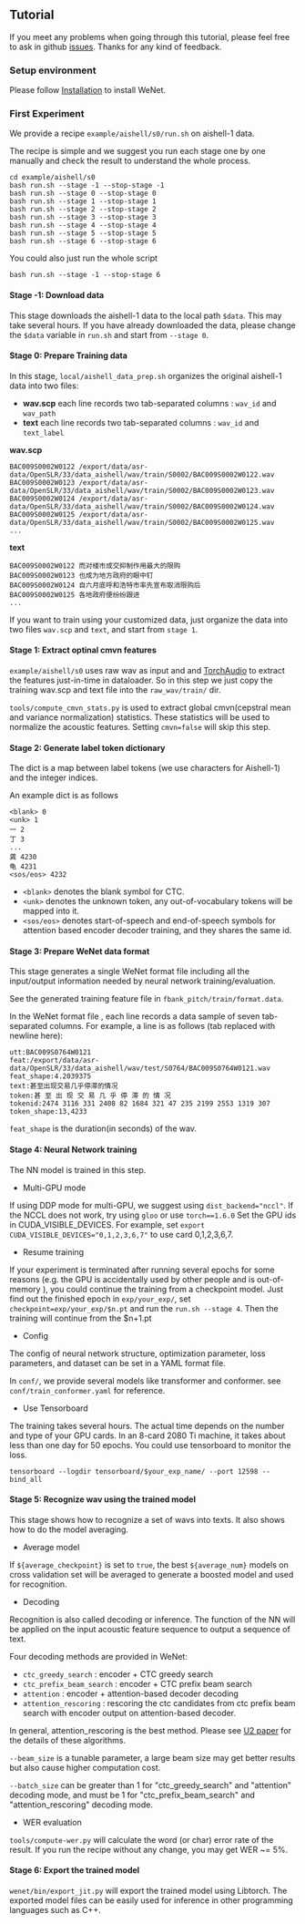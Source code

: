 ## Tutorial

If you meet any problems when going through this tutorial, please feel free to ask in github [issues](https://github.com/mobvoi/wenet/issues). Thanks for any kind of feedback.

### Setup environment

Please follow [Installation](https://github.com/wenet-e2e/wenet#installation) to install WeNet.

### First Experiment

We provide a recipe `example/aishell/s0/run.sh` on aishell-1 data.

The recipe is simple and we suggest you run each stage one by one manually and check the result to understand the whole process.

```
cd example/aishell/s0
bash run.sh --stage -1 --stop-stage -1
bash run.sh --stage 0 --stop-stage 0
bash run.sh --stage 1 --stop-stage 1
bash run.sh --stage 2 --stop-stage 2
bash run.sh --stage 3 --stop-stage 3
bash run.sh --stage 4 --stop-stage 4
bash run.sh --stage 5 --stop-stage 5
bash run.sh --stage 6 --stop-stage 6
```

You could also just run the whole script
```
bash run.sh --stage -1 --stop-stage 6
```


#### Stage -1: Download data

This stage downloads the aishell-1 data to the local path `$data`. This may take several hours. If you have already downloaded the data, please change the `$data` variable in `run.sh` and start from `--stage 0`.

#### Stage 0: Prepare Training data

In this stage, `local/aishell_data_prep.sh` organizes the original aishell-1 data into two files:
* **wav.scp** each line records two tab-separated columns : `wav_id` and `wav_path`
* **text**  each line records two tab-separated columns :  `wav_id` and `text_label`

**wav.scp**
```
BAC009S0002W0122 /export/data/asr-data/OpenSLR/33/data_aishell/wav/train/S0002/BAC009S0002W0122.wav
BAC009S0002W0123 /export/data/asr-data/OpenSLR/33/data_aishell/wav/train/S0002/BAC009S0002W0123.wav
BAC009S0002W0124 /export/data/asr-data/OpenSLR/33/data_aishell/wav/train/S0002/BAC009S0002W0124.wav
BAC009S0002W0125 /export/data/asr-data/OpenSLR/33/data_aishell/wav/train/S0002/BAC009S0002W0125.wav
...
```

**text**
```
BAC009S0002W0122 而对楼市成交抑制作用最大的限购
BAC009S0002W0123 也成为地方政府的眼中钉
BAC009S0002W0124 自六月底呼和浩特市率先宣布取消限购后
BAC009S0002W0125 各地政府便纷纷跟进
...
```

If you want to train using your customized data, just organize the data into two files `wav.scp` and `text`, and start from `stage 1`.


#### Stage 1: Extract optinal cmvn features

`example/aishell/s0` uses raw wav as input and and [TorchAudio](https://pytorch.org/audio/stable/index.html) to extract the features just-in-time in dataloader. So in this step we just copy the training wav.scp and text file into the `raw_wav/train/` dir.

`tools/compute_cmvn_stats.py` is used to extract global cmvn(cepstral mean and variance normalization) statistics. These statistics will be used to normalize the acoustic features. Setting `cmvn=false` will skip this step.

#### Stage 2: Generate label token dictionary

The dict is a map between label tokens (we use characters for Aishell-1) and
 the integer indices.

An example dict is as follows
```
<blank> 0
<unk> 1
一 2
丁 3
...
龚 4230
龟 4231
<sos/eos> 4232
```

* `<blank>` denotes the blank symbol for CTC.
* `<unk>` denotes the unknown token, any out-of-vocabulary tokens will be mapped into it.
* `<sos/eos>` denotes start-of-speech and end-of-speech symbols for attention based encoder decoder training, and they shares the same id.

#### Stage 3: Prepare WeNet data format

This stage generates a single WeNet format file including all the input/output information needed by neural network training/evaluation.

See the generated training feature file in `fbank_pitch/train/format.data`.

In the WeNet format file , each line records a data sample of seven tab-separated columns. For example, a line is as follows (tab replaced with newline here):

```
utt:BAC009S0764W0121
feat:/export/data/asr-data/OpenSLR/33/data_aishell/wav/test/S0764/BAC009S0764W0121.wav
feat_shape:4.2039375
text:甚至出现交易几乎停滞的情况
token:甚 至 出 现 交 易 几 乎 停 滞 的 情 况
tokenid:2474 3116 331 2408 82 1684 321 47 235 2199 2553 1319 307
token_shape:13,4233
```

`feat_shape` is the duration(in seconds) of the wav.

#### Stage 4: Neural Network training

The NN model is trained in this step.

- Multi-GPU mode

If using DDP mode for multi-GPU, we suggest using `dist_backend="nccl"`. If the NCCL does not work, try using `gloo` or use `torch==1.6.0`
Set the GPU ids in CUDA_VISIBLE_DEVICES. For example, set `export CUDA_VISIBLE_DEVICES="0,1,2,3,6,7"` to use card 0,1,2,3,6,7.

- Resume training

If your experiment is terminated after running several epochs for some reasons (e.g. the GPU is accidentally used by other people and is out-of-memory ), you could continue the training from a checkpoint model. Just find out the finished epoch in `exp/your_exp/`, set  `checkpoint=exp/your_exp/$n.pt` and run the `run.sh --stage 4`. Then the training will continue from the $n+1.pt

- Config

The config of neural network structure, optimization parameter, loss parameters, and dataset can be set in a YAML format file.

In `conf/`,  we provide several models like transformer and conformer. see `conf/train_conformer.yaml` for reference.

- Use Tensorboard

The training takes several hours. The actual time depends on the number and type of your GPU cards. In an 8-card 2080 Ti machine, it takes about less than one day for 50 epochs.
You could use tensorboard to monitor the loss.

```
tensorboard --logdir tensorboard/$your_exp_name/ --port 12598 --bind_all
```

#### Stage 5: Recognize wav using the trained model

This stage shows how to recognize a set of wavs into texts. It also shows how to do the model averaging.

- Average model

If `${average_checkpoint}` is set to `true`, the best `${average_num}` models on cross validation set will be averaged to generate a boosted model and used for recognition.

- Decoding

Recognition is also called decoding or inference. The function of the NN will be applied on the input acoustic feature sequence to output a sequence of text.

Four decoding methods are provided in WeNet:

* `ctc_greedy_search` : encoder + CTC greedy search
* `ctc_prefix_beam_search` :  encoder + CTC prefix beam search
* `attention` : encoder + attention-based decoder decoding
* `attention_rescoring` : rescoring the ctc candidates from ctc prefix beam search with encoder output on attention-based decoder.

In general, attention_rescoring is the best method. Please see [U2 paper](https://arxiv.org/pdf/2012.05481.pdf) for the details of these algorithms.

`--beam_size` is a tunable parameter, a large beam size may get better results but also cause higher computation cost.

`--batch_size` can be greater than 1 for "ctc_greedy_search" and "attention" decoding mode, and must be 1 for "ctc_prefix_beam_search" and "attention_rescoring" decoding mode.

- WER evaluation

`tools/compute-wer.py` will calculate the word (or char) error rate of the result. If you run the recipe without any change, you may get WER ~= 5%.


#### Stage 6: Export the trained model

`wenet/bin/export_jit.py` will export the trained model using Libtorch. The exported model files can be easily used for inference in other programming languages such as C++.
